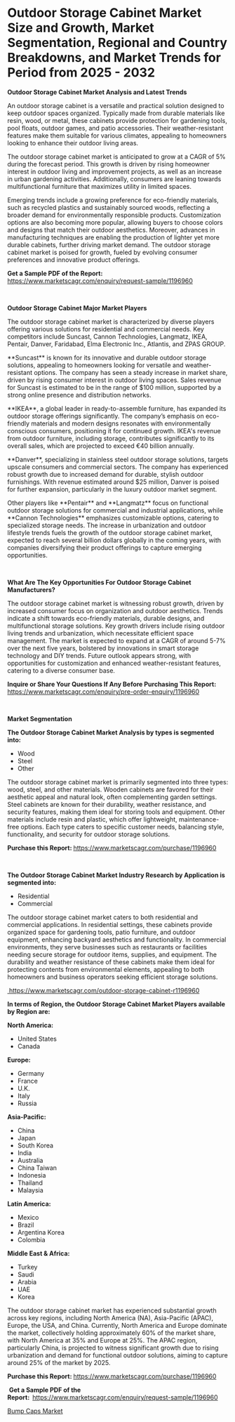 <p><h1>Outdoor Storage Cabinet Market Size and Growth, Market Segmentation, Regional and Country Breakdowns, and Market Trends for Period from 2025 -  2032</h1></p><p><strong>Outdoor Storage Cabinet Market Analysis and Latest Trends</strong></p>
<p><p>An outdoor storage cabinet is a versatile and practical solution designed to keep outdoor spaces organized. Typically made from durable materials like resin, wood, or metal, these cabinets provide protection for gardening tools, pool floats, outdoor games, and patio accessories. Their weather-resistant features make them suitable for various climates, appealing to homeowners looking to enhance their outdoor living areas.</p><p>The outdoor storage cabinet market is anticipated to grow at a CAGR of 5% during the forecast period. This growth is driven by rising homeowner interest in outdoor living and improvement projects, as well as an increase in urban gardening activities. Additionally, consumers are leaning towards multifunctional furniture that maximizes utility in limited spaces.</p><p>Emerging trends include a growing preference for eco-friendly materials, such as recycled plastics and sustainably sourced woods, reflecting a broader demand for environmentally responsible products. Customization options are also becoming more popular, allowing buyers to choose colors and designs that match their outdoor aesthetics. Moreover, advances in manufacturing techniques are enabling the production of lighter yet more durable cabinets, further driving market demand. The outdoor storage cabinet market is poised for growth, fueled by evolving consumer preferences and innovative product offerings.</p></p>
<p><strong>Get a Sample PDF of the Report:&nbsp;</strong> <a href="https://www.marketscagr.com/enquiry/request-sample/1196960?utm_campaign=2756&utm_medium=2&utm_source=Github&utm_content=ia&utm_term=04042025&utm_id=outdoor-storage-cabinet">https://www.marketscagr.com/enquiry/request-sample/1196960</a></p>
<p>&nbsp;</p>
<p><strong>Outdoor Storage Cabinet Major Market Players</strong></p>
<p><p>The outdoor storage cabinet market is characterized by diverse players offering various solutions for residential and commercial needs. Key competitors include Suncast, Cannon Technologies, Langmatz, IKEA, Pentair, Danver, Faridabad, Elma Electronic Inc., Atlantis, and ZPAS GROUP.</p><p>**Suncast** is known for its innovative and durable outdoor storage solutions, appealing to homeowners looking for versatile and weather-resistant options. The company has seen a steady increase in market share, driven by rising consumer interest in outdoor living spaces. Sales revenue for Suncast is estimated to be in the range of $100 million, supported by a strong online presence and distribution networks.</p><p>**IKEA**, a global leader in ready-to-assemble furniture, has expanded its outdoor storage offerings significantly. The company’s emphasis on eco-friendly materials and modern designs resonates with environmentally conscious consumers, positioning it for continued growth. IKEA's revenue from outdoor furniture, including storage, contributes significantly to its overall sales, which are projected to exceed €40 billion annually.</p><p>**Danver**, specializing in stainless steel outdoor storage solutions, targets upscale consumers and commercial sectors. The company has experienced robust growth due to increased demand for durable, stylish outdoor furnishings. With revenue estimated around $25 million, Danver is poised for further expansion, particularly in the luxury outdoor market segment.</p><p>Other players like **Pentair** and **Langmatz** focus on functional outdoor storage solutions for commercial and industrial applications, while **Cannon Technologies** emphasizes customizable options, catering to specialized storage needs. The increase in urbanization and outdoor lifestyle trends fuels the growth of the outdoor storage cabinet market, expected to reach several billion dollars globally in the coming years, with companies diversifying their product offerings to capture emerging opportunities.</p></p>
<p>&nbsp;</p>
<p><strong>What Are The Key Opportunities For Outdoor Storage Cabinet Manufacturers?</strong></p>
<p><p>The outdoor storage cabinet market is witnessing robust growth, driven by increased consumer focus on organization and outdoor aesthetics. Trends indicate a shift towards eco-friendly materials, durable designs, and multifunctional storage solutions. Key growth drivers include rising outdoor living trends and urbanization, which necessitate efficient space management. The market is expected to expand at a CAGR of around 5-7% over the next five years, bolstered by innovations in smart storage technology and DIY trends. Future outlook appears strong, with opportunities for customization and enhanced weather-resistant features, catering to a diverse consumer base.</p></p>
<p><strong>Inquire or Share Your Questions If Any Before Purchasing This Report:</strong> <a href="https://www.marketscagr.com/enquiry/pre-order-enquiry/1196960?utm_campaign=2756&utm_medium=2&utm_source=Github&utm_content=ia&utm_term=04042025&utm_id=outdoor-storage-cabinet">https://www.marketscagr.com/enquiry/pre-order-enquiry/1196960</a></p>
<p>&nbsp;</p>
<p><strong>Market Segmentation</strong></p>
<p><strong>The Outdoor Storage Cabinet Market Analysis by types is segmented into:</strong></p>
<p><ul><li>Wood</li><li>Steel</li><li>Other</li></ul></p>
<p><p>The outdoor storage cabinet market is primarily segmented into three types: wood, steel, and other materials. Wooden cabinets are favored for their aesthetic appeal and natural look, often complementing garden settings. Steel cabinets are known for their durability, weather resistance, and security features, making them ideal for storing tools and equipment. Other materials include resin and plastic, which offer lightweight, maintenance-free options. Each type caters to specific customer needs, balancing style, functionality, and security for outdoor storage solutions.</p></p>
<p><strong>Purchase this Report:&nbsp;</strong><a href="https://www.marketscagr.com/purchase/1196960?utm_campaign=2756&utm_medium=2&utm_source=Github&utm_content=ia&utm_term=04042025&utm_id=outdoor-storage-cabinet">https://www.marketscagr.com/purchase/1196960</a></p>
<p>&nbsp;</p>
<p><strong>The Outdoor Storage Cabinet Market Industry Research by Application is segmented into:</strong></p>
<p><ul><li>Residential</li><li>Commercial</li></ul></p>
<p><p>The outdoor storage cabinet market caters to both residential and commercial applications. In residential settings, these cabinets provide organized space for gardening tools, patio furniture, and outdoor equipment, enhancing backyard aesthetics and functionality. In commercial environments, they serve businesses such as restaurants or facilities needing secure storage for outdoor items, supplies, and equipment. The durability and weather resistance of these cabinets make them ideal for protecting contents from environmental elements, appealing to both homeowners and business operators seeking efficient storage solutions.</p></p>
<p><a href="https://www.marketscagr.com/outdoor-storage-cabinet-r1196960?utm_campaign=2756&utm_medium=2&utm_source=Github&utm_content=ia&utm_term=04042025&utm_id=outdoor-storage-cabinet">&nbsp;https://www.marketscagr.com/outdoor-storage-cabinet-r1196960</a></p>
<p><strong>In terms of Region, the Outdoor Storage Cabinet Market Players available by Region are:</strong></p>
<p>
    <p> <strong> North America: </strong>
        <ul>
            <li>United States</li>
            <li>Canada</li>
        </ul>
        </p> 
    <p> <strong> Europe: </strong>
        <ul>
            <li>Germany</li>
            <li>France</li>
            <li>U.K.</li>
            <li>Italy</li>
            <li>Russia</li>
        </ul>
        </p> 
    <p> <strong> Asia-Pacific: </strong>
        <ul>
            <li>China</li>
            <li>Japan</li>
            <li>South Korea</li>
            <li>India</li>
            <li>Australia</li>
            <li>China Taiwan</li>
            <li>Indonesia</li>
            <li>Thailand</li>
            <li>Malaysia</li>
        </ul>
        </p> 
    <p> <strong> Latin America: </strong>
        <ul>
            <li>Mexico</li>
            <li>Brazil</li>
            <li>Argentina Korea</li>
            <li>Colombia</li>
        </ul>
        </p> 
    <p> <strong> Middle East & Africa: </strong>
        <ul>
            <li>Turkey</li>
            <li>Saudi</li>
            <li>Arabia</li>
            <li>UAE</li>
            <li>Korea</li>
        </ul>
    </p>
    </p>
<p><p>The outdoor storage cabinet market has experienced substantial growth across key regions, including North America (NA), Asia-Pacific (APAC), Europe, the USA, and China. Currently, North America and Europe dominate the market, collectively holding approximately 60% of the market share, with North America at 35% and Europe at 25%. The APAC region, particularly China, is projected to witness significant growth due to rising urbanization and demand for functional outdoor solutions, aiming to capture around 25% of the market by 2025.</p></p>
<p><strong>Purchase this Report: </strong><a href="https://www.marketscagr.com/purchase/1196960?utm_campaign=2756&utm_medium=2&utm_source=Github&utm_content=ia&utm_term=04042025&utm_id=outdoor-storage-cabinet">https://www.marketscagr.com/purchase/1196960</a></p>
<p>&nbsp;<strong>Get a Sample PDF of the Report:&nbsp;&nbsp;</strong><a href="https://www.marketscagr.com/enquiry/request-sample/1196960?utm_campaign=2756&utm_medium=2&utm_source=Github&utm_content=ia&utm_term=04042025&utm_id=outdoor-storage-cabinet">https://www.marketscagr.com/enquiry/request-sample/1196960</a></p>
<p><strong></strong></p>
<p><p><a href="https://github.com/osbornrdaflalo/Market-Research-Report-List-1/blob/main/bump-caps-market.md?utm_campaign=2756&utm_medium=2&utm_source=Github&utm_content=ia&utm_term=04042025&utm_id=outdoor-storage-cabinet">Bump Caps Market</a></p></p>